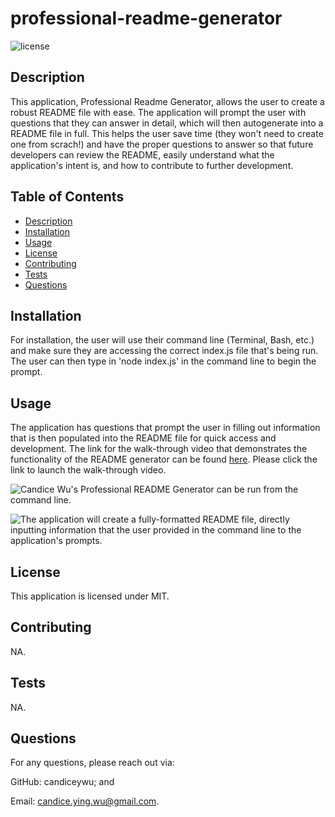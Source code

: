 # professional-readme-generator

  ![license](https://img.shields.io/badge/license-MIT-blue.svg)

  ## Description
  This application, Professional Readme Generator, allows the user to create a robust README file with ease. The application will prompt the user with questions that they can answer in detail, which will then autogenerate into a README file in full. This helps the user save time (they won't need to create one from scrach!) and have the proper questions to answer so that future developers can review the README, easily understand what the application's intent is, and how to contribute to further development.

  ## Table of Contents
  - [Description](#description)
  - [Installation](#installation)
  - [Usage](#usage)
  - [License](#license)
  - [Contributing](#contributing)
  - [Tests](#tests)
  - [Questions](#questions)

  ## Installation
  For installation, the user will use their command line (Terminal, Bash, etc.) and make sure they are accessing the correct index.js file that's being run. The user can then type in 'node index.js' in the command line to begin the prompt.

  ## Usage 
  The application has questions that prompt the user in filling out information that is then populated into the README file for quick access and development. The link for the walk-through video that demonstrates the functionality of the README generator can be found [here](https://youtu.be/7YLlyi68shs). Please click the link to launch the walk-through video. 

  ![Candice Wu's Professional README Generator can be run from the command line.](assets/images/screencapture.png)
  
  ![The application will create a fully-formatted README file, directly inputting information that the user provided in the command line to the application's prompts.](assets/images/screencapture2.png)

  ## License
  This application is licensed under MIT.


  ## Contributing
  NA.

  ## Tests
  NA.

  ## Questions
  For any questions, please reach out via:
  
  GitHub: candiceywu; and

  Email: candice.ying.wu@gmail.com.